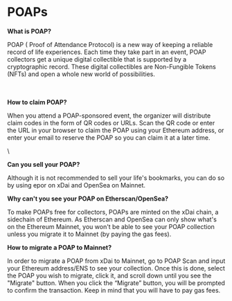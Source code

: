 # POAPs

**What is POAP?**&#x20;

POAP ( Proof of Attendance Protocol) is a new way of keeping a reliable record of life experiences. Each time they take part in an event, POAP collectors get a unique digital collectible that is supported by a cryptographic record. These digital collectibles are Non-Fungible Tokens (NFTs) and open a whole new world of possibilities.

\
\
**How to claim POAP?**&#x20;

When you attend a POAP-sponsored event, the organizer will distribute claim codes in the form of QR codes or URLs. Scan the QR code or enter the URL in your browser to claim the POAP using your Ethereum address, or enter your email to reserve the POAP so you can claim it at a later time.

\


**Can you sell your POAP?**&#x20;

Although it is not recommended to sell your life's bookmarks, you can do so by using epor on xDai and OpenSea on Mainnet.



**Why can't you see your POAP on Etherscan/OpenSea?**&#x20;

To make POAPs free for collectors, POAPs are minted on the xDai chain, a sidechain of Ethereum. As Etherscan and OpenSea can only show what's on the Ethereum Mainnet, you won't be able to see your POAP collection unless you migrate it to Mainnet (by paying the gas fees).



**How to migrate a POAP to Mainnet?**&#x20;

In order to migrate a POAP from xDai to Mainnet, go to POAP Scan and input your Ethereum address/ENS to see your collection. Once this is done, select the POAP you wish to migrate, click it, and scroll down until you see the "Migrate" button. When you click the “Migrate” button, you will be prompted to confirm the transaction. Keep in mind that you will have to pay gas fees.




